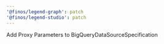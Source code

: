 ```yaml
---
'@finos/legend-graph': patch
'@finos/legend-studio': patch
---
```


Add Proxy Parameters to BigQueryDataSourceSpecification
